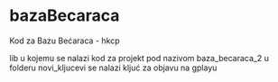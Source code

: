# bazaBecaraca
Kod za Bazu Bećaraca - hkcp

lib u kojemu se nalazi kod za projekt pod nazivom baza_becaraca_2
u folderu novi_kljucevi se nalazi kljuć za objavu na gplayu

